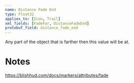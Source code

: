 ```yaml
---
name: Distance Fade End 
type: Float32
applies_to: [Icon, Trail]
xml_fields: [FadeFar, DistanceFadeEnd]
protobuf_field: distance_fade_end
---
```

Any part of the object that is farther then this value will be at. 

Notes
=====
https://blishhud.com/docs/markers/attributes/fade
